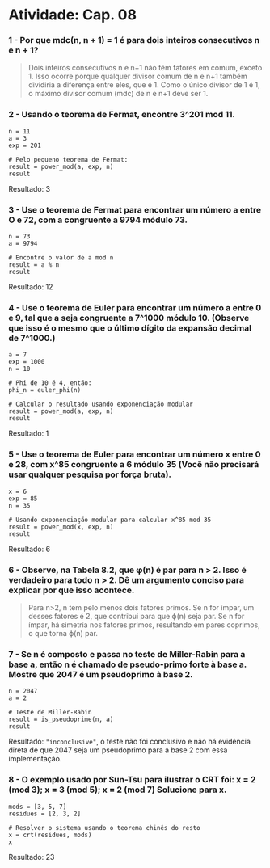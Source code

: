 # Atividade: Cap. 08

### 1 - Por que mdc(n, n + 1) = 1 é para dois inteiros consecutivos n e n + 1?

> Dois inteiros consecutivos n e n+1 não têm fatores em comum, exceto 1. Isso ocorre porque qualquer divisor comum de n e n+1 também dividiria a diferença entre eles, que é 1. Como o único divisor de 1 é 1, o máximo divisor comum (mdc) de n e n+1 deve ser 1.

### 2 - Usando o teorema de Fermat, encontre 3^201 mod 11.

```
n = 11
a = 3
exp = 201

# Pelo pequeno teorema de Fermat:
result = power_mod(a, exp, n)
result

```

Resultado:  3

### 3 - Use o teorema de Fermat para encontrar um número a entre O e 72, com a congruente a 9794 módulo 73.

```
n = 73
a = 9794

# Encontre o valor de a mod n
result = a % n
result

```

Resultado: 12

### 4 - Use o teorema de Euler para encontrar um número a entre 0 e 9, tal que a seja congruente a 7^1000 módulo 10. (Observe que isso é o mesmo que o último dígito da expansão decimal de 7^1000.)

```
a = 7
exp = 1000
n = 10

# Phi de 10 é 4, então:
phi_n = euler_phi(n)

# Calcular o resultado usando exponenciação modular
result = power_mod(a, exp, n)
result

```

Resultado: 1

### 5 - Use o teorema de Euler para encontrar um número x entre 0 e 28, com x^85 congruente a 6 módulo 35 (Você não precisará usar qualquer pesquisa por força bruta).

```
x = 6
exp = 85
n = 35

# Usando exponenciação modular para calcular x^85 mod 35
result = power_mod(x, exp, n)
result
```

Resultado: 6

### 6 - Observe, na Tabela 8.2, que φ(n) é par para n > 2. Isso é verdadeiro para todo n > 2. Dê um argumento conciso para explicar por que isso acontece.

> Para n>2, n tem pelo menos dois fatores primos. Se n for ímpar, um desses fatores é 2, que contribui para que ϕ(n) seja par. Se n for ímpar, há simetria nos fatores primos, resultando em pares coprimos, o que torna ϕ(n) par.

### 7 - Se n é composto e passa no teste de Miller-Rabin para a base a, então n é chamado de pseudo-primo forte à base a. Mostre que 2047 é um pseudoprimo à base 2.

```
n = 2047
a = 2

# Teste de Miller-Rabin
result = is_pseudoprime(n, a)
result

```

Resultado:  `"inconclusive"`, o teste não foi conclusivo e não há evidência direta de que 2047 seja um pseudoprimo para a base 2 com essa implementação.

### 8 -  O exemplo usado por Sun-Tsu para ilustrar o CRT foi: x = 2 (mod 3); x = 3 (mod 5); x = 2 (mod 7) Solucione para x.

```
mods = [3, 5, 7]
residues = [2, 3, 2]

# Resolver o sistema usando o teorema chinês do resto
x = crt(residues, mods)
x

```

Resultado: 23
